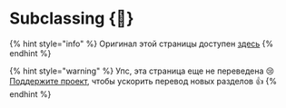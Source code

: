 # Subclassing {🚀}

{% hint style="info" %}
Оригинал этой страницы доступен [здесь](https://mobx.js.org/subclassing.html)
{% endhint %}

{% hint style="warning" %}
Упс, эта страница еще не переведена :cry: [Поддержите проект](../podderzhat-proekt.md), чтобы ускорить перевод новых разделов :thumbsup:
{% endhint %}

